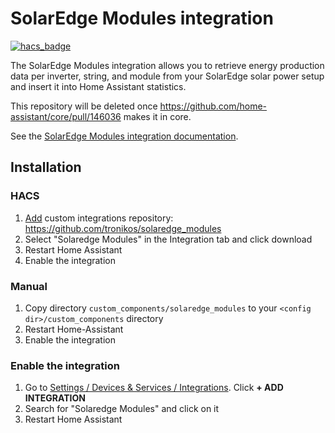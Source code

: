 # SolarEdge Modules integration

[![hacs_badge](https://img.shields.io/badge/HACS-Custom-41BDF5.svg)](https://github.com/hacs/integration)

The SolarEdge Modules integration allows you to retrieve energy production data per inverter, string, and module from your SolarEdge solar power setup and insert it into Home Assistant statistics.

This repository will be deleted once <https://github.com/home-assistant/core/pull/146036> makes it in core.

See the [SolarEdge Modules integration documentation](https://deploy-preview-39361--home-assistant-docs.netlify.app/integrations/solaredge_modules/).

## Installation

### HACS

1. [Add](http://homeassistant.local:8123/hacs/integrations) custom integrations repository: https://github.com/tronikos/solaredge_modules
2. Select "Solaredge Modules" in the Integration tab and click download
3. Restart Home Assistant
4. Enable the integration

### Manual

1. Copy directory `custom_components/solaredge_modules` to your `<config dir>/custom_components` directory
2. Restart Home-Assistant
3. Enable the integration

### Enable the integration

1. Go to [Settings / Devices & Services / Integrations](http://homeassistant.local:8123/config/integrations). Click **+ ADD INTEGRATION**
2. Search for "Solaredge Modules" and click on it
3. Restart Home Assistant
